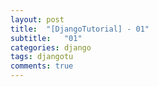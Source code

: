 ```yaml
---
layout: post
title:  "[DjangoTutorial] - 01"
subtitle:   "01"
categories: django
tags: djangotu
comments: true
---
```

